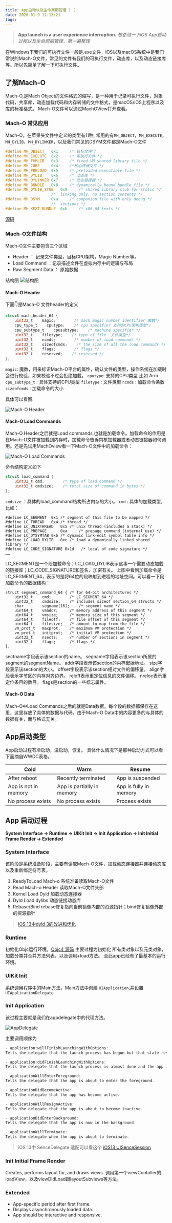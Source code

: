 ```yaml
---
title: App启动以及生命周期管理（一）
date: 2020-01-9 11:13:21
tags:
---
```


> **App launch is a user experience interruption.**
> *想总结一下iOS App启动过程以及生命周期管理，第一遍整理*

在Windows下我们的可执行文件一般是.exe文件，iOS以及macOS系统中是我们常说的Mach-O文件，常见的文件有我们的可执行文件，动态库，以及动态链接库等。所以先简单了解一下可执行文件。

## 了解Mach-O
Mach-O,是Mach Object的文件格式的缩写，是一种用于记录可执行文件，对象代码，共享库，动态加载代码和内存转储的文件格式，是macOS/iOS上程序以及库的标准格式。 Mach-O文件可以通过MachOView打开查看。

### Mach-O 常见应用
Mach-O，在苹果头文件中定义的类型有11种, 常用的有`MH_OBJECT`，`MH_EXECUTE`，`MH_DYLIB`，`MH_DYLINKER`，以及我们常见的DSYM文件都是Mach-O文件

``` C
#define MH_OBJECT   0x1     /* 目标文件*/
#define MH_EXECUTE  0x2     /* 可执行文件 */
#define MH_FVMLIB   0x3     /* fixed VM shared library file */
#define MH_CORE     0x4     /*核心转储文件 */
#define MH_PRELOAD  0x5     /* preloaded executable file */
#define MH_DYLIB    0x6     /* 动态库 */
#define MH_DYLINKER 0x7     /* 动态链接器 */
#define MH_BUNDLE   0x8     /* dynamically bound bundle file */
#define MH_DYLIB_STUB   0x9     /* shared library stub for static */
                    /*  linking only, no section contents */
#define MH_DSYM     0xa     /* companion file with only debug */
                    /*  sections */
#define MH_KEXT_BUNDLE  0xb     /* x86_64 kexts */
```
[源码](https://opensource.apple.com/tarballs/xnu/)

<!--more-->

### Mach-O文件结构
Mach-O文件主要包含三个区域
+ Header ： 记录文件类型，目标CPU架构，Magic Number等。
+ Load Command ：记录描述文件在虚拟内存中的逻辑与布局
+ Raw Segment Data ： 原始数据

结构图
![结构图](mach-o.png)
  
#### Mach-O Header
下面👇是Mach-O 文件header的定义

``` c
struct mach_header_64 {
    uint32_t    magic;        /* mach magic number identifier 魔数*/
    cpu_type_t    cputype;    /* cpu specifier 支持的CPU架构类型*/
    cpu_subtype_t    cpusubtype;    /* machine specifier */
    uint32_t    filetype;    /* type of file  文件类型*/
    uint32_t    ncmds;        /* number of load commands */
    uint32_t    sizeofcmds;    /* the size of all the load commands */
    uint32_t    flags;        /* flags */
    uint32_t    reserved;    /* reserved */
};

```
`magic`: 魔数，用来标识Mach-O平台的属性，确认文件的类型，操作系统在加载时会进行校验，如果校验不过会拒绝加载。
`cputype`: 支持的CPU类型 比如 Arm
`cpu_subtype_t` : 具体支持的CPU类型
`filetype` : 文件类型
`ncmds` : 加载命令条数
`sizeofcmds` : 加载命令的大小

具体可以看图:

![Mach-O Header](mach-o_header.png)

#### Mach-O Load Commands

Mach-O Header之后就是Load commands,也就是加载命令。加载命令的作用是在Mach-O文件被加载到内存时，加载命令告诉内核加载器或者动态链接器如何调用。还是先试用MachOview看一下Mach-O文件中的加载命令：

![Mach-O Load Commands](mach-o_load_commands.png)

命令结构定义如下
``` C
struct load_command {
    uint32_t cmd;        /* type of load command */
    uint32_t cmdsize;    /* total size of command in bytes */
};
```

`cmdsize` ：具体的load_command结构所占内存的大小。
`cmd` : 具体的加载类型，比如：

```
#define LC_SEGMENT  0x1 /* segment of this file to be mapped */
#define LC_THREAD   0x4 /* thread */
#define LC_UNIXTHREAD   0x5 /* unix thread (includes a stack) */
#define LC_PREPAGE      0xa     /* prepage command (internal use) */
#define LC_DYSYMTAB 0xb /* dynamic link-edit symbol table info */
#define LC_LOAD_DYLIB   0xc /* load a dynamically linked shared library */
#define LC_CODE_SIGNATURE 0x1d   /* local of code signature */
……
```
LC_SEGMENT是一个段加载命令；LC_LOAD_DYLIB表示这事一个需要动态加载的链接库；LC_CODE_SIGNATURE和签名、加密有关。
上图中看到加载命令是LC_SEGMENT_64，表示的是将64位的段映射到进程的地址空间。可以看一下段加载命令的数据结构：

```
struct segment_command_64 { /* for 64-bit architectures */
    uint32_t    cmd;        /* LC_SEGMENT_64 */
    uint32_t    cmdsize;    /* includes sizeof section_64 structs */
    char        segname[16];    /* segment name */
    uint64_t    vmaddr;     /* memory address of this segment */
    uint64_t    vmsize;     /* memory size of this segment */
    uint64_t    fileoff;    /* file offset of this segment */
    uint64_t    filesize;   /* amount to map from the file */
    vm_prot_t   maxprot;    /* maximum VM protection */
    vm_prot_t   initprot;   /* initial VM protection */
    uint32_t    nsects;     /* number of sections in segment */
    uint32_t    flags;      /* flags */
};

```
sectname字段表示该section的name。
segname字段表示该section所属的segment的segmentName。
addr字段表示该section的内存起始地址。
size字段表示该section的大小。
offset字段表示该section相对文件的偏移量。
align字段表示字节区的内存对齐边界。
reloff表示重定位信息的文件偏移。
nreloc表示重定位条目的数目。
flags是section的一些标志属性。

#### Mach-O Data
Mach-O中Load Commands之后的就是Data数据。每个段的数据都保存在这里，这里存放了具体的数据与代码。由于Mach-O Data中的内容更多的与具体的数据有关，而与格式无关。


## App启动类型
 App启动过程有冷启动，温启动，恢复。 具体什么情况下是那种启动方式可以看下面摘自WWDC表格。

Cold | Warm |  Resume  
-|-|-
After reboot | Recently terminated | App is suspended |
App is not in memory | App is partially in memory | App is fully in memory |
No process exists | No process exists | Process exists |

## App 启动过程

**System Interface -> Runtime -> UIKit Init -> Init Application -> Init Initial Frame Render -> Extended**

### System Interface
该阶段是系统准备阶段，主要有读取Mach-O文件，加载动态连接器并连接动态库以及重新绑定符号表。
1. ReadyToLoad Mach-o 系统准备读取Mach-O文件
2. Read Mach-o Header 读取Mach-O文件头部
3. Kernel Load Dyld  加载动态连接器
4. Dyld Load  dylibs  动态链接动态库
5. Rebase/Bind rebase修复指向当前镜像内部的资源指针；bind修复镜像外部的资源指针

> [iOS 13中dyld 3的改进和优化](https://easeapi.com/blog/blog/83-ios13-dyld3.html)

### Runtime
初始化Objc运行环境。[Objc4 源码](https://github.com/opensource-apple/objc4)
主要过程为初始化 所有类对象以及元类对象，加载分类并合并方法列表，以及调用+load方法。
至此app已经有了最基本的运行环境。

### UIKit Init
系统调用程序中的Main方法，Main方法中创建 `UIApplication`,并设置`UIApplicationDelegate`

### Init Application
该过程主要就是我们在appdelegate中的代理方法。

![AppDelegate](app_delegate.png)

主要调用顺序为
``` c
- application:willFinishLaunchingWithOptions: 
Tells the delegate that the launch process has begun but that state restoration has not yet occurred.

- application:didFinishLaunchingWithOptions:
Tells the delegate that the launch process is almost done and the app is almost ready to run.

- applicationWillEnterForeground:
Tells the delegate that the app is about to enter the foreground.

- applicationDidBecomeActive:
Tells the delegate that the app has become active.

- applicationWillResignActive:
Tells the delegate that the app is about to become inactive.

- applicationDidEnterBackground:
Tells the delegate that the app is now in the background.

- applicationWillTerminate:
Tells the delegate when the app is about to terminate.

```

> iOS 13中 SenceDelegate 适配可以看这个 [iOS13 UISenceSession](../../../../2020/01/01/iOS13-UISceneSession/)

### Init Initial Frame Render 
Creates, performs layout for, and draws views.
调用第一个viewContoller的loadView，以及viewDidLoad跟layoutSubviews等方法。

### Extended
- App-specific period after first frame.
- Displays asynchronously loaded data.
- App should be interactive and responsive.



